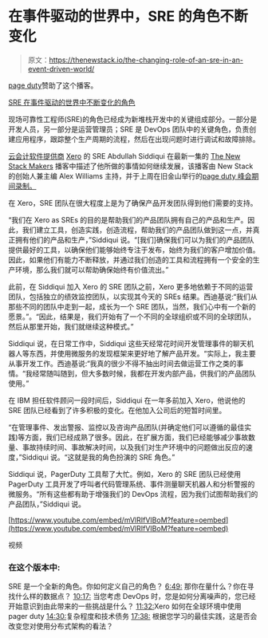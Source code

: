 # 在事件驱动的世界中，SRE 的角色不断变化

> 原文：<https://thenewstack.io/the-changing-role-of-an-sre-in-an-event-driven-world/>

[page duty](https://www.pagerduty.com/)赞助了这个播客。

[SRE 在事件驱动的世界中不断变化的角色](https://thenewstack.simplecast.com/episodes/the-changing-role-of-an-sre-in-an-event-driven-world)

现场可靠性工程师(SRE)的角色已经成为新堆栈开发中的关键组成部分。一部分是开发人员，另一部分是运营管理员；SRE 是 DevOps 团队中的关键角色，负责创建应用程序，跟踪整个生产周期的流程，然后在出现问题时进行调试和故障排除。

[云会计软件提供商](https://www.linkedin.com/in/abdullah-siddiqui-4ab78066?originalSubdomain=nz) [Xero](https://www.xero.com/us/) 的 SRE Abdullah Siddiqui 在最新一集的 [The New Stack Makers](https://thenewstack.io/podcasts/makers) 播客中描述了他所做的事情如何继续发展，该播客由 New Stack 的创始人兼主编 Alex Williams 主持，并于上周在旧金山举行的[page duty 峰会期间录制。](https://www.pagerduty.com/summit/)

在 Xero，SRE 团队在很大程度上是为了确保产品开发团队得到他们需要的支持。

“我们在 Xero as SREs 的目的是帮助我们的产品团队拥有自己的产品和生产。因此，我们建立工具，创造实践，创造流程，帮助我们的产品团队做到这一点，并真正拥有他们的产品和生产，”Siddiqui 说。“[我们]确保我们可以为我们的产品团队提供最好的工具，以确保他们能够始终专注于发布，始终为我们的客户增加价值。因此，如果他们有能力不断释放，并通过我们创造的工具和流程拥有一个安全的生产环境，那么我们就可以帮助确保始终有价值流出。”

此前，在 Siddiqui 加入 Xero 的 SRE 团队之前，Xero 更多地依赖于不同的运营团队，包括独立的绩效监控团队，以实现其今天的 SREs 结果。西迪基说:“我们从那些不同的团队中走到一起，成长为一个 SRE 团队，当然，我们心中有一个新的愿景。”。“因此，结果是，我们开始有了一个不同的全球组织或不同的全球团队，然后从那里开始，我们就继续这种模式。”

Siddiqui 说，在日常工作中，Siddiqui 这些天经常花时间开发管理事件的聊天机器人等东西，并使用微服务的发现框架来更好地了解产品开发。“实际上，我主要从事开发工作。西迪基说:“我真的很少不得不抽出时间去做运营工作之类的事情。“我经常随叫随到，但大多数时候，我都在开发内部产品，供我们的产品团队使用。”

在 IBM 担任软件顾问一段时间后，Siddiqui 在一年多前加入 Xero，他说他的 SRE 团队已经看到了许多积极的变化。在他加入公司后的短暂时间里。

“在管理事件、发出警报、监控以及咨询产品团队(并确定他们可以遵循的最佳实践)等方面，我们已经成熟了很多。因此，在扩展方面，我们已经能够减少事故数量、事故持续时间、事故解决时间，以及我们对生产环境中的问题做出反应的速度，”Siddiqui 说。“这就是我的角色扮演的 SRE 角色。”

Siddiqui 说，PagerDuty 工具帮了大忙。例如，Xero 的 SRE 团队已经使用 PagerDuty 工具开发了呼叫者代码管理系统、事件测量聊天机器人和分析警报的微服务。“所有这些都有助于增强我们的 DevOps 流程，因为我们试图帮助我们的产品团队，”Siddiqui 说。

[https://www.youtube.com/embed/mVlRIfVIBoM?feature=oembed](https://www.youtube.com/embed/mVlRIfVIBoM?feature=oembed)

视频

### 在这个版本中:

SRE 是一个全新的角色。你如何定义自己的角色？
[6:49:](https://thenewstack.simplecast.com/episodes/the-changing-role-of-an-sre-in-an-event-driven-world?t=6:49) 那你在量什么？你在寻找什么样的数据点？
[10:17:](https://thenewstack.simplecast.com/episodes/the-changing-role-of-an-sre-in-an-event-driven-world?t=10:17) 当您考虑 DevOps 时，您是如何分离噪声的，您已经开始意识到由此带来的一些挑战是什么？
[11:32:](https://thenewstack.simplecast.com/episodes/the-changing-role-of-an-sre-in-an-event-driven-world?t=11:32)Xero 如何在全球环境中使用 pager duty
[14:30:](https://thenewstack.simplecast.com/episodes/the-changing-role-of-an-sre-in-an-event-driven-world?t=14:30)复杂程度和技术债务
[17:38:](https://thenewstack.simplecast.com/episodes/the-changing-role-of-an-sre-in-an-event-driven-world?t=17:38) 根据您学习的最佳实践，这是否会改变您对使用分布式架构的看法？

<svg xmlns:xlink="http://www.w3.org/1999/xlink" viewBox="0 0 68 31" version="1.1"><title>Group</title> <desc>Created with Sketch.</desc></svg>